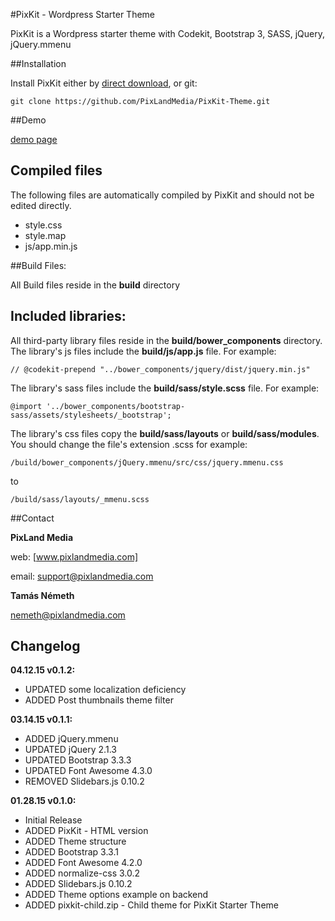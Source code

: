#PixKit - Wordpress Starter Theme

PixKit is a Wordpress starter theme with Codekit, Bootstrap 3, SASS, jQuery, jQuery.mmenu

##Installation

Install PixKit either by [direct download], or git: 

	git clone https://github.com/PixLandMedia/PixKit-Theme.git


##Demo

[demo page]


## Compiled files

The following files are automatically compiled by PixKit and should not be edited directly.
- style.css
- style.map
- js/app.min.js

##Build Files:

All Build files reside in the **build** directory

## Included libraries:

All third-party library files reside in the **build/bower_components** directory.
The library's js files include the **build/js/app.js** file. For example:

    // @codekit-prepend "../bower_components/jquery/dist/jquery.min.js"

The library's sass files include the **build/sass/style.scss** file. For example: 

    @import '../bower_components/bootstrap-sass/assets/stylesheets/_bootstrap';

The library's css files copy the **build/sass/layouts** or **build/sass/modules**. You should change the file's extension .scss for example: 

    /build/bower_components/jQuery.mmenu/src/css/jquery.mmenu.css

to

    /build/sass/layouts/_mmenu.scss



##Contact

**PixLand Media**

web: [www.pixlandmedia.com]

email: [support@pixlandmedia.com]


**Tamás Németh**

[nemeth@pixlandmedia.com]


## Changelog


**04.12.15 v0.1.2:**
- UPDATED some localization deficiency
- ADDED Post thumbnails theme filter


**03.14.15 v0.1.1:**
- ADDED jQuery.mmenu 
- UPDATED jQuery 2.1.3
- UPDATED Bootstrap 3.3.3
- UPDATED Font Awesome 4.3.0
- REMOVED Slidebars.js 0.10.2 


**01.28.15 v0.1.0:**
- Initial Release
- ADDED PixKit - HTML version
- ADDED Theme structure
- ADDED Bootstrap 3.3.1
- ADDED Font Awesome 4.2.0
- ADDED normalize-css 3.0.2
- ADDED Slidebars.js 0.10.2 
- ADDED Theme options example on backend
- ADDED pixkit-child.zip - Child theme for PixKit Starter Theme


[www.pixlandmedia.com]: http://www.pixlandmedia.com
[support@pixlandmedia.com]: mailto:support@pixlandmedia.com
[nemeth@pixlandmedia.com]: mailto:nemeth@pixlandmedia.com
[direct download]: https://github.com/PixLandMedia/PixKit-Theme/archive/master.zip
[more info to Kit]: http://incident57.com/codekit/kit.php
[demo page]: http://kickoff.pixlandmedia.com/pixkit-theme/demo